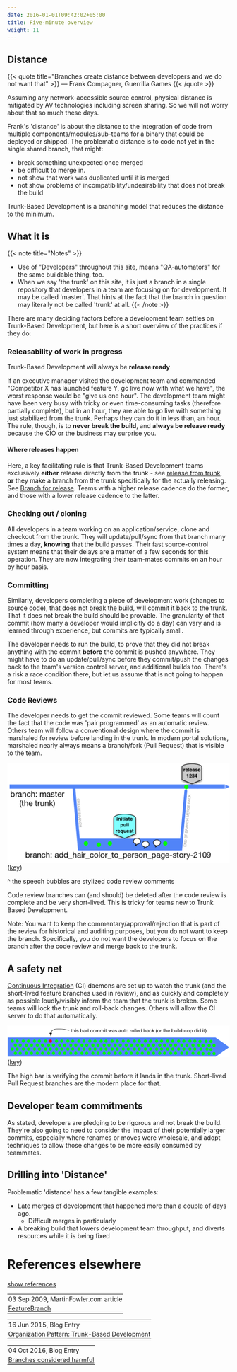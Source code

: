 ```yaml
---
date: 2016-01-01T09:42:02+05:00
title: Five-minute overview
weight: 11
---
```


## Distance

{{< quote title="Branches create distance between developers and we do not want that" >}}
&mdash; Frank Compagner, Guerrilla Games
{{< /quote >}}

Assuming any network-accessible source control, physical distance is mitigated by AV technologies including 
screen sharing. So we will not worry about that so much these days.

Frank's 'distance' is about the distance to the integration of code from multiple components/modules/sub-teams for a 
binary that could be deployed or shipped. The problematic distance is to code not yet in the single shared branch, 
that might:

* break something unexpected once merged
* be difficult to merge in.
* not show that work was duplicated until it is merged
* not show problems of incompatibility/undesirability that does not break the build

Trunk-Based Development is a branching model that reduces the distance to the minimum. 
 
## What it is

{{< note title="Notes" >}}
* Use of "Developers" throughout this site, means "QA-automators" for the same buildable thing, too.
* When we say 'the trunk' on this site, it is just a branch in a single repository that developers in a team are focusing on 
for development. It may be called 'master'. That hints at the fact that the branch in question may literally not be 
called 'trunk' at all.
{{< /note >}}

There are many deciding factors before a development team settles on Trunk-Based Development, but here is a short overview 
of the practices if they do:

### Releasability of work in progress

Trunk-Based Development will always be **release ready**

If an executive manager visited the development team and commanded "Competitor X has launched feature Y, go 
live now with what we have", the worst response would be "give us one hour". The development team might have been very 
busy with tricky or even time-consuming tasks (therefore partially complete), but in an hour, they are able to go live 
with something just stabilized from the trunk. Perhaps they can do it in less than, an hour. The rule, though, is to **never break 
the build**, and **always be release ready** because the CIO or the business may surprise you.

#### Where releases happen

Here, a key facilitating rule is that Trunk-Based Development teams exclusively **either** release directly from the 
trunk - see [release from trunk](/release-from-trunk/), **or** they make a branch from the trunk specifically for 
the actually releasing. See [Branch for release](/branch-for-release/).
Teams with a higher release cadence do the former, and those with a lower release cadence to the latter. 

### Checking out / cloning

All developers in a team working on an application/service, clone and checkout from the trunk. They will 
update/pull/sync from that branch many times a day, **knowing** that the build passes. Their fast 
source-control system means that their delays are a matter of a few seconds for this operation. They are now 
integrating their team-mates commits on an hour by hour basis.

### Committing

Similarly, developers completing a piece of development work (changes to source code), that does not 
break the build, will commit it back to the trunk. That it does not break the build should be provable. The granularity of that commit (how many a developer 
would implicitly do a day) can vary and is learned through experience, but commits are typically small.

The developer needs to run the build, to prove that they did not break anything with the commit **before** the commit
is pushed anywhere. They might have to do an update/pull/sync before they commit/push the changes back to the team's 
version control server, and additional builds too. There's a risk a race condition there, but let us assume that is not 
going to happen for most teams.

### Code Reviews

The developer needs to get the commit reviewed. Some teams will count the fact that the code was 'pair programmed' 
as an automatic review. Others team will follow a conventional design where the commit is marshaled
for review before landing in the trunk. In modern portal solutions, marshaled nearly always means a branch/fork (Pull
Request) that is visible to the team.

![](trunk_pr.png)
([key](/key/))

^ the speech bubbles are stylized code review comments

Code review branches can (and should) be 
deleted after the code review is complete and be very short-lived. This is tricky for teams new to Trunk Based 
Development. 

Note: You want to keep 
the commentary/approval/rejection that is part of the review for historical and auditing purposes, but you do not want to 
keep the branch. Specifically, you do not want the developers to focus on the branch after the code review and merge back
to the trunk.

## A safety net

[Continuous Integration](/continuous-integration/) (CI) daemons are set up to watch the trunk (and the short-lived feature 
branches used in review), and as quickly and completely as possible loudly/visibly inform the team that the trunk
 is broken.  Some teams will lock the trunk and roll-back changes. Others will allow the CI server to do that 
 automatically.

![](5trunk1.png)
([key](/key/))

The high bar is verifying the commit before it lands in the trunk. Short-lived Pull Request branches are the modern
place for that.
 
## Developer team commitments

As stated, developers are pledging to be rigorous and not break the build. They're also going to need to consider 
the impact of their potentially larger commits, especially where renames or moves were wholesale, and adopt techniques
to allow those changes to be more easily consumed by teammates.

## Drilling into 'Distance'

Problematic 'distance' has a few tangible examples:

* Late merges of development that happened more than a couple of days ago.
  * Difficult merges in particularly
* A breaking build that lowers development team throughput, and diverts resources while it is being fixed

# References elsewhere

<a id="showHideRefs" href="javascript:toggleRefs();">show references</a>

<div>
    <table style="border: 0; box-shadow: none">
        <tr>
            <td style="padding: 2px" valign="top">03 Sep 2009, MartinFowler.com article</td>
        </tr>
        <tr>
            <td style="border-top: 0px; padding: 2px" valign="top"><a href="https://martinfowler.com/bliki/FeatureBranch.html">FeatureBranch</a></td>
        </tr>
    </table>
    <table style="border: 0; box-shadow: none">
        <tr>
            <td style="padding: 2px" valign="top">16 Jun 2015, Blog Entry</td>
        </tr>
        <tr>
            <td style="border-top: 0px; padding: 2px" valign="top"><a href="http://www.alwaysagileconsulting.com/articles/organisation-pattern-trunk-based-development">Organization Pattern: Trunk-Based Development</a></td>
        </tr>
    </table>
    <table style="border: 0; box-shadow: none">
        <tr>
            <td style="padding: 2px" valign="top">04 Oct 2016, Blog Entry</td>
        </tr>
        <tr>
            <td style="border-top: 0px; padding: 2px" valign="top"><a href="https://www.michielrook.nl/2016/10/branches-considered-harmful/">Branches considered harmful</a></td>
        </tr>
    </table>
</div>


